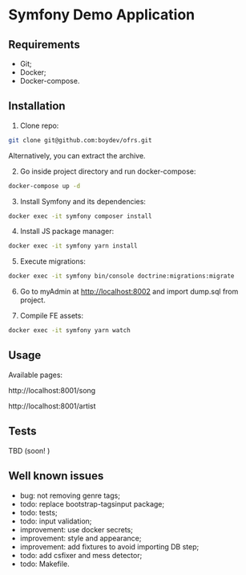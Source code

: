 Symfony Demo Application
========================


Requirements
------------

  * Git;
  * Docker;
  * Docker-compose.

Installation
------------

1. Clone repo:
```bash
git clone git@github.com:boydev/ofrs.git
```

Alternatively, you can extract the archive.

2. Go inside project directory and run docker-compose:
```bash
docker-compose up -d
```

3. Install Symfony and its dependencies:
```bash
docker exec -it symfony composer install
```

4. Install JS package manager:
```bash
docker exec -it symfony yarn install
```

5. Execute migrations:
```bash
docker exec -it symfony bin/console doctrine:migrations:migrate
```

6. Go to myAdmin at [http://localhost:8002]() and import dump.sql from project. 


7. Compile FE assets:
```bash
docker exec -it symfony yarn watch
```


Usage
-----

Available pages:

http://localhost:8001/song

http://localhost:8001/artist


Tests
-----

TBD (soon! )



Well known issues
-----------------

- bug: not removing genre tags;
- todo: replace bootstrap-tagsinput package;
- todo: tests;
- todo: input validation;
- improvement: use docker secrets;
- improvement: style and appearance;
- improvement: add fixtures to avoid importing DB step;
- todo: add csfixer and mess detector;
- todo: Makefile.




